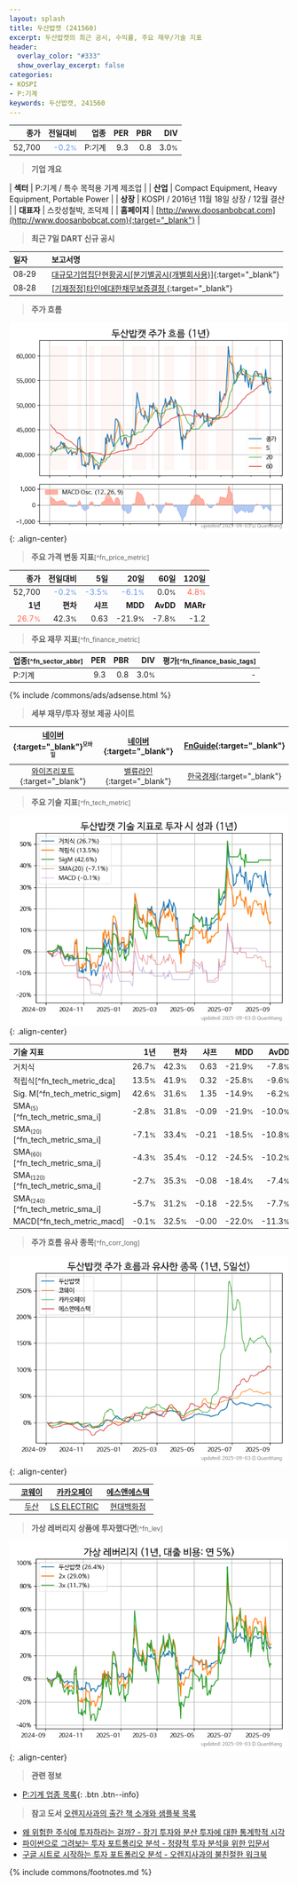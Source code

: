 ```yaml
---
layout: splash
title: 두산밥캣 (241560)
excerpt: 두산밥캣의 최근 공시, 수익률, 주요 재무/기술 지표
header:
  overlay_color: "#333"
  show_overlay_excerpt: false
categories:
- KOSPI
- P:기계
keywords: 두산밥캣, 241560
---
```


| **종가** | **전일대비** | **업종** | **PER** | **PBR** | **DIV** |
| -------: | -----------: | -------: | ------: | ------: | ------: |
| 52,700 | <span style="color: cornflowerblue">-0.2<small>%</small></span> | P:기계 | 9.3 | 0.8 | 3.0<small>%</small> |

<!-- more -->


> **기업 개요**<a id="company"></a>

| <span style="white-space:nowrap;">**섹터**</span> | P:기계 / 특수 목적용 기계 제조업 |
| <span style="white-space:nowrap;">**산업**</span> | Compact Equipment, Heavy Equipment, Portable Power |
| <span style="white-space:nowrap;">**상장**</span> | KOSPI / 2016년 11월 18일 상장 / 12월 결산 |
| <span style="white-space:nowrap;">**대표자**</span> | 스캇성철박, 조덕제 |
| <span style="white-space:nowrap;">**홈페이지**</span> | [http://www.doosanbobcat.com](http://www.doosanbobcat.com){:target="_blank"} |


> **최근 7일 DART 신규 공시**<a id="dart"></a>

| **일자** |      | **보고서명** |
| :------- | :--- | :----------- |
| 08&#x2011;29 | | [대규모기업집단현황공시[분기별공시(개별회사용)]](https://dart.fss.or.kr/dsaf001/main.do?rcpNo=20250829001227){:target="_blank"} |
| 08&#x2011;28 | | [[기재정정]타인에대한채무보증결정              ](https://dart.fss.or.kr/dsaf001/main.do?rcpNo=20250828800508){:target="_blank"} |


> **주가 흐름**<a id="price"></a>

![241560](/stock/images/241560.png){: .align-center}


> **주요 가격 변동 지표**<small>[^fn_price_metric]</small>

| **종가** | **전일대비** | **5일** | **20일** | **60일** | **120일** |
| -------: | -----------: | ------: | -------: | -------: | --------: |
| 52,700 | <span style="color: cornflowerblue">-0.2<small>%</small></span> | <span style="color: cornflowerblue">-3.5<small>%</small></span> | <span style="color: cornflowerblue">-6.1<small>%</small></span> | 0.0<small>%</small> | <span style="color: tomato">4.8<small>%</small></span> |
| **1년** | **편차** | **샤프** | **MDD** | **AvDD** | **MARr** |
| <span style="color: tomato">26.7<small>%</small></span> | 42.3<small>%</small> | 0.63 | -21.9<small>%</small> | -7.8<small>%</small> | -1.2 |


> **주요 재무 지표**<small>[^fn_finance_metric]</small>

| **업종**<small>[^fn_sector_abbr]</small> | **PER** | **PBR** | **DIV** | **평가**<small>[^fn_finance_basic_tags]</small> |
| :--------------------------------------- | ------: | ------: | ------: | ----------------------------------------------: |
| P:기계 | 9.3 | 0.8 | 3.0<small>%</small> | - |



{% include /commons/ads/adsense.html %}

> **세부 재무/투자 정보 제공 사이트**

| [네이버](https://m.stock.naver.com/domestic/stock/241560/finance/summary){:target="_blank"}<sup><small>모바일</small></sup> | [네이버](https://finance.naver.com/item/coinfo.naver?code=241560){:target="_blank"} | [FnGuide](https://comp.fnguide.com/SVO2/ASP/SVD_Invest.asp?gicode=A241560&MenuYn=Y){:target="_blank"} |
| :---: | :---: | :---: |
| [와이즈리포트](https://comp.wisereport.co.kr/company/c1040001.aspx?cmp_cd=241560){:target="_blank"} | [밸류라인](https://www.valueline.co.kr/finance/summary/241560){:target="_blank"} | [한국경제](https://markets.hankyung.com/stock/241560/financial-summary){:target="_blank"} |


> **주요 기술 지표**<small>[^fn_tech_metric]</small>


![241560](/stock/images/241560_tech.png){: .align-center}

| **기술 지표** | **1년** | **편차** | **샤프** | **MDD** | **AvDD** |
| :------------ | ------: | -----------: | -------: | ------: | -------: |
| 거치식 | 26.7<small>%</small> | 42.3<small>%</small> | 0.63 | -21.9<small>%</small> | -7.8<small>%</small> |
| 적립식[^fn_tech_metric_dca] | 13.5<small>%</small> | 41.9<small>%</small> | 0.32 | -25.8<small>%</small> | -9.6<small>%</small> |
| Sig. M[^fn_tech_metric_sigm] | 42.6<small>%</small> | 31.6<small>%</small> | 1.35 | -14.9<small>%</small> | -6.2<small>%</small> |
| SMA<small><sub>(5)</sub></small>[^fn_tech_metric_sma_i] | -2.8<small>%</small> | 31.8<small>%</small> | -0.09 | -21.9<small>%</small> | -10.0<small>%</small> |
| SMA<small><sub>(20)</sub></small>[^fn_tech_metric_sma_i] | -7.1<small>%</small> | 33.4<small>%</small> | -0.21 | -18.5<small>%</small> | -10.8<small>%</small> |
| SMA<small><sub>(60)</sub></small>[^fn_tech_metric_sma_i] | -4.3<small>%</small> | 35.4<small>%</small> | -0.12 | -24.5<small>%</small> | -10.2<small>%</small> |
| SMA<small><sub>(120)</sub></small>[^fn_tech_metric_sma_i] | -2.7<small>%</small> | 35.3<small>%</small> | -0.08 | -18.4<small>%</small> | -7.4<small>%</small> |
| SMA<small><sub>(240)</sub></small>[^fn_tech_metric_sma_i] | -5.7<small>%</small> | 31.2<small>%</small> | -0.18 | -22.5<small>%</small> | -7.7<small>%</small> |
| MACD[^fn_tech_metric_macd] | -0.1<small>%</small> | 32.5<small>%</small> | -0.00 | -22.0<small>%</small> | -11.3<small>%</small> |


> **주가 흐름 유사 종목**<a id="corr"></a><small>[^fn_corr_long]</small>

![241560](/stock/images/241560_corr.png){: .align-center}

|       | [코웨이](/021240/) | [카카오페이](/377300/) | [에스앤에스텍](/101490/) |
| :---: | :------------------------------------: | :------------------------------------: | :------------------------------------: |
|       | [두산](/000150/) | [LS ELECTRIC](/010120/) | [현대백화점](/069960/) |


> **가상 레버리지 상품에 투자했다면**<a id="2x"></a><small>[^fn_lev]</small>

![241560](/stock/images/241560_2x.png){: .align-center}


> **관련 정보**

- [P:기계 업종 목록](/stats/sector/kospi_업종_기계_종목/){: .btn .btn--info}

> **참고 도서** [오렌지사과의 출간 책 소개와 샘플북 목록](https://kongdori.tistory.com/691)

- [왜 위험한 주식에 투자하라는 걸까? - 장기 투자와 분산 투자에 대한 통계학적 시각](https://kongdori.tistory.com/421)
- [파이썬으로 그려보는 투자 포트폴리오 분석  - 정량적 투자 분석을 위한 입문서](https://kongdori.tistory.com/643)
- [구글 시트로 시작하는 투자 포트폴리오 분석 - 오렌지사과의 불친절한 워크북](https://kongdori.tistory.com/449)


{% include commons/footnotes.md %}